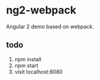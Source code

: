 
# ng2-webpack
Angular 2 demo based on webpack.


## todo
1. npm install
2. npm start
3. visit localhost:8080